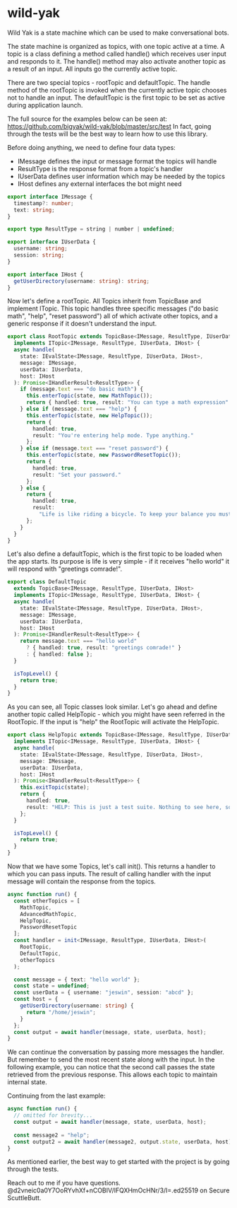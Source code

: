 # wild-yak

Wild Yak is a state machine which can be used to make conversational bots.

The state machine is organized as topics, with one topic active at a time. A topic is a class defining a method called handle() which receives user input and responds to it. The handle() method may also activate another topic as a result of an input. All inputs go the currently active topic.

There are two special topics - rootTopic and defaultTopic. The handle method of the rootTopic is invoked when the currently active topic chooses not to handle an input. The defaultTopic is the first topic to be set as active during application launch.

The full source for the examples below can be seen at: https://github.com/bigyak/wild-yak/blob/master/src/test
In fact, going through the tests will be the best way to learn how to use this library.

Before doing anything, we need to define four data types:

* IMessage defines the input or message format the topics will handle
* ResultType is the response format from a topic's handler
* IUserData defines user information which may be needed by the topics
* IHost defines any external interfaces the bot might need

```typescript
export interface IMessage {
  timestamp?: number;
  text: string;
}

export type ResultType = string | number | undefined;

export interface IUserData {
  username: string;
  session: string;
}

export interface IHost {
  getUserDirectory(username: string): string;
}
```

Now let's define a rootTopic. All Topics inherit from TopicBase and implement ITopic. This topic handles three specific messages ("do basic math", "help", "reset password") all of which activate other topics, and a generic response if it doesn't understand the input.

```typescript
export class RootTopic extends TopicBase<IMessage, ResultType, IUserData, IHost>
  implements ITopic<IMessage, ResultType, IUserData, IHost> {
  async handle(
    state: IEvalState<IMessage, ResultType, IUserData, IHost>,
    message: IMessage,
    userData: IUserData,
    host: IHost
  ): Promise<IHandlerResult<ResultType>> {
    if (message.text === "do basic math") {
      this.enterTopic(state, new MathTopic());
      return { handled: true, result: "You can type a math expression" };
    } else if (message.text === "help") {
      this.enterTopic(state, new HelpTopic());
      return {
        handled: true,
        result: "You're entering help mode. Type anything."
      };
    } else if (message.text === "reset password") {
      this.enterTopic(state, new PasswordResetTopic());
      return {
        handled: true,
        result: "Set your password."
      };
    } else {
      return {
        handled: true,
        result:
          "Life is like riding a bicycle. To keep your balance you must keep moving."
      };
    }
  }
}
```

Let's also define a defaultTopic, which is the first topic to be loaded when the app starts. Its purpose is life is very simple - if it receives "hello world" it will respond with "greetings comrade!".

```typescript
export class DefaultTopic
  extends TopicBase<IMessage, ResultType, IUserData, IHost>
  implements ITopic<IMessage, ResultType, IUserData, IHost> {
  async handle(
    state: IEvalState<IMessage, ResultType, IUserData, IHost>,
    message: IMessage,
    userData: IUserData,
    host: IHost
  ): Promise<IHandlerResult<ResultType>> {
    return message.text === "hello world"
      ? { handled: true, result: "greetings comrade!" }
      : { handled: false };
  }

  isTopLevel() {
    return true;
  }
}
```

As you can see, all Topic classes look similar. Let's go ahead and define another topic called HelpTopic - which you might have seen referred in the RootTopic. If the input is "help" the RootTopic will activate the HelpTopic.

```typescript
export class HelpTopic extends TopicBase<IMessage, ResultType, IUserData, IHost>
  implements ITopic<IMessage, ResultType, IUserData, IHost> {
  async handle(
    state: IEvalState<IMessage, ResultType, IUserData, IHost>,
    message: IMessage,
    userData: IUserData,
    host: IHost
  ): Promise<IHandlerResult<ResultType>> {
    this.exitTopic(state);
    return {
      handled: true,
      result: "HELP: This is just a test suite. Nothing to see here, sorry."
    };
  }

  isTopLevel() {
    return true;
  }
}
```

Now that we have some Topics, let's call init(). This returns a handler to which you can pass inputs. The result of calling handler with the input message will contain the response from the topics.

```typescript
async function run() {
  const otherTopics = [
    MathTopic,
    AdvancedMathTopic,
    HelpTopic,
    PasswordResetTopic
  ];
  const handler = init<IMessage, ResultType, IUserData, IHost>(
    RootTopic,
    DefaultTopic,
    otherTopics
  );

  const message = { text: "hello world" };
  const state = undefined;
  const userData = { username: "jeswin", session: "abcd" };
  const host = {
    getUserDirectory(username: string) {
      return "/home/jeswin";
    }
  };
  const output = await handler(message, state, userData, host);
}
```

We can continue the conversation by passing more messages the handler. But remember to send the most recent state along with the input. In the following example, you can notice that the second call passes the state retrieved from the previous response. This allows each topic to maintain internal state.

Continuing from the last example: 

```typescript
async function run() {
  // omitted for brevity...
  const output = await handler(message, state, userData, host);
  
  const message2 = "help";
  const output2 = await handler(message2, output.state, userData, host);
}
```

As mentioned earlier, the best way to get started with the project is by going through the tests.

Reach out to me if you have questions. @d2vneic0a0Y7OoRYvhXf+nCOBIV/lFQXHmOcHNr/3/I=.ed25519 on Secure ScuttleButt.